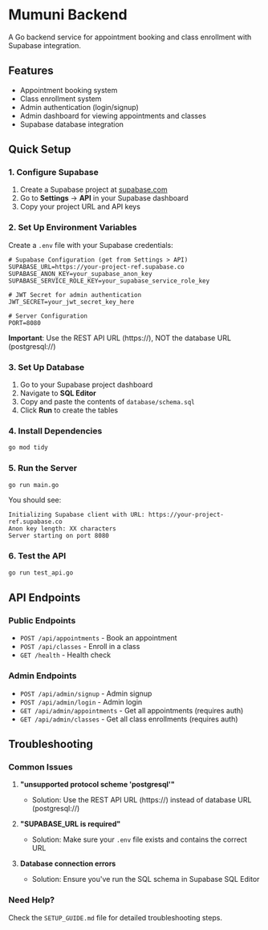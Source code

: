 # Mumuni Backend

A Go backend service for appointment booking and class enrollment with Supabase integration.

## Features

- Appointment booking system
- Class enrollment system
- Admin authentication (login/signup)
- Admin dashboard for viewing appointments and classes
- Supabase database integration

## Quick Setup

### 1. Configure Supabase

1. Create a Supabase project at [supabase.com](https://supabase.com)
2. Go to **Settings** → **API** in your Supabase dashboard
3. Copy your project URL and API keys

### 2. Set Up Environment Variables

Create a `.env` file with your Supabase credentials:

```env
# Supabase Configuration (get from Settings > API)
SUPABASE_URL=https://your-project-ref.supabase.co
SUPABASE_ANON_KEY=your_supabase_anon_key
SUPABASE_SERVICE_ROLE_KEY=your_supabase_service_role_key

# JWT Secret for admin authentication
JWT_SECRET=your_jwt_secret_key_here

# Server Configuration
PORT=8080
```

**Important**: Use the REST API URL (https://), NOT the database URL (postgresql://)

### 3. Set Up Database

1. Go to your Supabase project dashboard
2. Navigate to **SQL Editor**
3. Copy and paste the contents of `database/schema.sql`
4. Click **Run** to create the tables

### 4. Install Dependencies

```bash
go mod tidy
```

### 5. Run the Server

```bash
go run main.go
```

You should see:
```
Initializing Supabase client with URL: https://your-project-ref.supabase.co
Anon key length: XX characters
Server starting on port 8080
```

### 6. Test the API

```bash
go run test_api.go
```

## API Endpoints

### Public Endpoints
- `POST /api/appointments` - Book an appointment
- `POST /api/classes` - Enroll in a class
- `GET /health` - Health check

### Admin Endpoints
- `POST /api/admin/signup` - Admin signup
- `POST /api/admin/login` - Admin login
- `GET /api/admin/appointments` - Get all appointments (requires auth)
- `GET /api/admin/classes` - Get all class enrollments (requires auth)

## Troubleshooting

### Common Issues

1. **"unsupported protocol scheme 'postgresql'"**
   - Solution: Use the REST API URL (https://) instead of database URL (postgresql://)

2. **"SUPABASE_URL is required"**
   - Solution: Make sure your `.env` file exists and contains the correct URL

3. **Database connection errors**
   - Solution: Ensure you've run the SQL schema in Supabase SQL Editor

### Need Help?

Check the `SETUP_GUIDE.md` file for detailed troubleshooting steps.
